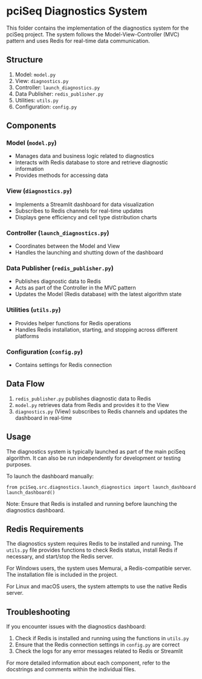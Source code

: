 # pciSeq Diagnostics System

This folder contains the implementation of the diagnostics system for the pciSeq project. The system follows the Model-View-Controller (MVC) pattern and uses Redis for real-time data communication.

## Structure

1. Model: `model.py`
2. View: `diagnostics.py`
3. Controller: `launch_diagnostics.py`
4. Data Publisher: `redis_publisher.py`
5. Utilities: `utils.py`
6. Configuration: `config.py`

## Components

### Model (`model.py`)
- Manages data and business logic related to diagnostics
- Interacts with Redis database to store and retrieve diagnostic information
- Provides methods for accessing data

### View (`diagnostics.py`)
- Implements a Streamlit dashboard for data visualization
- Subscribes to Redis channels for real-time updates
- Displays gene efficiency and cell type distribution charts

### Controller (`launch_diagnostics.py`)
- Coordinates between the Model and View
- Handles the launching and shutting down of the dashboard

### Data Publisher (`redis_publisher.py`)
- Publishes diagnostic data to Redis
- Acts as part of the Controller in the MVC pattern
- Updates the Model (Redis database) with the latest algorithm state

### Utilities (`utils.py`)
- Provides helper functions for Redis operations
- Handles Redis installation, starting, and stopping across different platforms

### Configuration (`config.py`)
- Contains settings for Redis connection

## Data Flow
1. `redis_publisher.py` publishes diagnostic data to Redis
2. `model.py` retrieves data from Redis and provides it to the View
3. `diagnostics.py` (View) subscribes to Redis channels and updates the dashboard in real-time

## Usage
The diagnostics system is typically launched as part of the main pciSeq algorithm. It can also be run independently for development or testing purposes.

To launch the dashboard manually:

`from pciSeq.src.diagnostics.launch_diagnostics import launch_dashboard`
`launch_dashboard()`

Note: Ensure that Redis is installed and running before launching the diagnostics dashboard.

## Redis Requirements
The diagnostics system requires Redis to be installed and running. The `utils.py` file provides functions to check Redis status, install Redis if necessary, and start/stop the Redis server.

For Windows users, the system uses Memurai, a Redis-compatible server. The installation file is included in the project.

For Linux and macOS users, the system attempts to use the native Redis server.

## Troubleshooting
If you encounter issues with the diagnostics dashboard:
1. Check if Redis is installed and running using the functions in `utils.py`
2. Ensure that the Redis connection settings in `config.py` are correct
3. Check the logs for any error messages related to Redis or Streamlit

For more detailed information about each component, refer to the docstrings and comments within the individual files.



